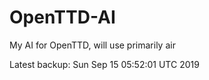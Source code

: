 # OpenTTD-AI
My AI for OpenTTD, will use primarily air

Latest backup: Sun Sep 15 05:52:01 UTC 2019

